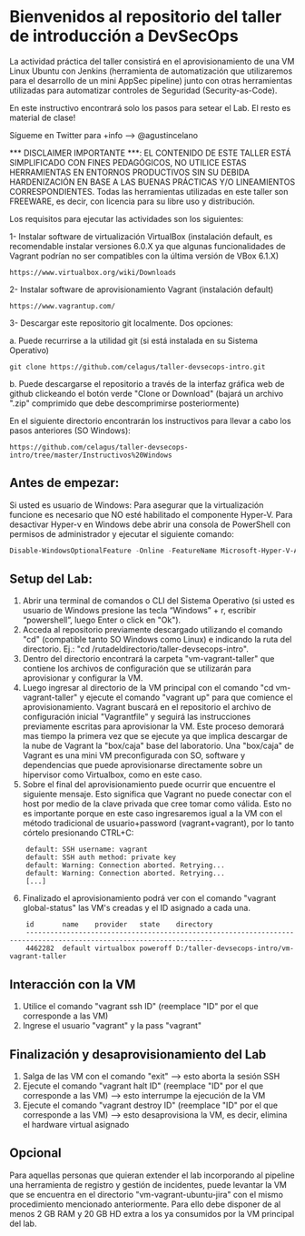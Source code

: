 # Bienvenidos al repositorio del taller de introducción a DevSecOps

La actividad práctica del taller consistirá en el aprovisionamiento de una VM Linux Ubuntu con Jenkins (herramienta de automatización que utilizaremos para el desarrollo de un mini AppSec pipeline) junto con otras herramientas utilizadas para automatizar controles de Seguridad (Security-as-Code).

En este instructivo encontrará solo los pasos para setear el Lab. El resto es material de clase!

Sígueme en Twitter para +info --> @agustincelano

*** DISCLAIMER IMPORTANTE ***: EL CONTENIDO DE ESTE TALLER ESTÁ SIMPLIFICADO CON FINES PEDAGÓGICOS, NO UTILICE ESTAS HERRAMIENTAS EN ENTORNOS PRODUCTIVOS SIN SU DEBIDA HARDENIZACIÓN EN BASE A LAS BUENAS PRÁCTICAS Y/O LINEAMIENTOS CORRESPONDIENTES. Todas las herramientas utilizadas en este taller son FREEWARE, es decir, con licencia para su libre uso y distribución.

Los requisitos para ejecutar las actividades son los siguientes:

1- Instalar software de virtualización VirtualBox (instalación default, es recomendable instalar versiones 6.0.X ya que algunas funcionalidades de Vagrant podrían no ser compatibles con la última versión de VBox 6.1.X)
```
https://www.virtualbox.org/wiki/Downloads
```
2- Instalar software de aprovisionamiento Vagrant (instalación default)
```
https://www.vagrantup.com/
```
3- Descargar este repositorio git localmente. Dos opciones:

a. Puede recurrirse a la utilidad git (si está instalada en su Sistema Operativo)
```
git clone https://github.com/celagus/taller-devsecops-intro.git
```
b. Puede descargarse el repositorio a través de la interfaz gráfica web de github clickeando el botón verde "Clone or 
Download" (bajará un archivo ".zip" comprimido que debe descomprimirse posteriormente)

En el siguiente directorio encontrarán los instructivos para llevar a cabo los pasos anteriores (SO Windows):
```
https://github.com/celagus/taller-devsecops-intro/tree/master/Instructivos%20Windows
```

## Antes de empezar:

Si usted es usuario de Windows:
Para asegurar que la virtualización funcione es necesario que NO esté habilitado el componente Hyper-V.
Para desactivar Hyper-v en Windows debe abrir una consola de PowerShell con permisos de administrador y ejecutar el siguiente comando:
```powershell
Disable-WindowsOptionalFeature -Online -FeatureName Microsoft-Hyper-V-All
```

## Setup del Lab:

1. Abrir una terminal de comandos o CLI del Sistema Operativo (si usted es usuario de Windows presione las tecla “Windows” + r, escribir “powershell”, luego Enter o click en "Ok").
2. Acceda al repositorio previamente descargado utilizando el comando "cd" (compatible tanto SO Windows como Linux) e indicando la ruta del directorio. Ej.: "cd /rutadeldirectorio/taller-devsecops-intro".
3. Dentro del directorio encontrará la carpeta "vm-vagrant-taller" que contiene los archivos de configuración que se utilizarán para aprovisionar y configurar la VM.
4. Luego ingresar al directorio de la VM principal con el comando "cd vm-vagrant-taller" y ejecute el comando "vagrant up" para que comience el aprovisionamiento. Vagrant buscará en el repositorio el archivo de configuración inicial "Vagrantfile" y seguirá las instrucciones previamente escritas para aprovisionar la VM. Este proceso demorará mas tiempo la primera vez que se ejecute ya que implica descargar de la nube de Vagrant la "box/caja" base del laboratorio. Una "box/caja" de Vagrant es una mini VM preconfigurada con SO, software y dependencias que puede aprovisionarse directamente sobre un hipervisor como Virtualbox, como en este caso.
5. Sobre el final del aprovisionamiento puede ocurrir que encuentre el siguiente mensaje. Esto significa que Vagrant no puede conectar con el host por medio de la clave privada que cree tomar como válida. Esto no es importante porque en este caso ingresaremos igual a la VM con el método tradicional de usuario+password (vagrant+vagrant), por lo tanto córtelo presionando CTRL+C:
```
    default: SSH username: vagrant
    default: SSH auth method: private key
    default: Warning: Connection aborted. Retrying...
    default: Warning: Connection aborted. Retrying...
    [...]
```
6. Finalizado el aprovisionamiento podrá ver con el comando "vagrant global-status" las VM's creadas y el ID asignado a cada una.
```
    id       name    provider   state    directory
    --------------------------------------------------------------------------------------------------------------------
    4462282  default virtualbox poweroff D:/taller-devsecops-intro/vm-vagrant-taller
```

## Interacción con la VM

1. Utilice el comando "vagrant ssh ID" (reemplace "ID" por el que corresponde a las VM)
2. Ingrese el usuario "vagrant" y la pass "vagrant" 

## Finalización y desaprovisionamiento del Lab

1. Salga de las VM con el comando "exit"  --> esto aborta la sesión SSH
2. Ejecute el comando "vagrant halt ID" (reemplace "ID" por el que corresponde a las VM) --> esto interrumpe la ejecución de la VM
3. Ejecute el comando "vagrant destroy ID" (reemplace "ID" por el que corresponde a las VM) --> esto desaprovisiona la VM, es decir, elimina el hardware virtual asignado

## Opcional

Para aquellas personas que quieran extender el lab incorporando al pipeline una herramienta de registro y gestión de incidentes, puede levantar la VM que se encuentra en el directorio "vm-vagrant-ubuntu-jira" con el mismo procedimiento mencionado anteriormente. Para ello debe disponer de al menos 2 GB RAM y 20 GB HD extra a los ya consumidos por la VM principal del lab.
